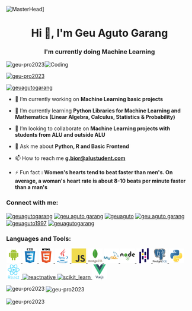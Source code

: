 ![MasterHead](https://d1csarkz8obe9u.cloudfront.net/posterpreviews/free-google-classroom-banner-template-design-df5e76bfa478908057fd215227e2c284_screen.jpg?ts=1614075608)]
<h1 align="center">Hi 👋, I'm Geu Aguto Garang</h1>
<h3 align="center">I'm currently doing Machine Learning</h3>
<img align="right" alt="Coding" width="400" src="https://cdn.dribbble.com/users/926537/screenshots/4502924/python-2.gif">
<p align="left"> <img src="https://komarev.com/ghpvc/?username=geu-pro2023&label=Profile%20views&color=0e75b6&style=flat" alt="geu-pro2023" /> </p>

<p align="left"> <a href="https://github.com/ryo-ma/github-profile-trophy"><img src="https://github-profile-trophy.vercel.app/?username=geu-pro2023" alt="geu-pro2023" /></a> </p>

<p align="left"> <a href="https://twitter.com/geuagutogarang" target="blank"><img src="https://img.shields.io/twitter/follow/geuagutogarang?logo=twitter&style=for-the-badge" alt="geuagutogarang" /></a> </p>

- 🔭 I’m currently working on **Machine Learning basic projects**

- 🌱 I’m currently learning **Python Libraries for Machine Learning and Mathematics (Linear Algebra, Calculus, Statistics & Probability)**

- 👯 I’m looking to collaborate on **Machine Learning projects with students from ALU and outside ALU**

- 💬 Ask me about **Python, R and Basic Frontend**

- 📫 How to reach me **g.bior@alustudent.com**

- ⚡ Fun fact **: Women's hearts tend to beat faster than men's. On average, a woman's heart rate is about 8-10 beats per minute faster than a man's**

<h3 align="left">Connect with me:</h3>
<p align="left">
<a href="https://twitter.com/geuagutogarang" target="blank"><img align="center" src="https://raw.githubusercontent.com/rahuldkjain/github-profile-readme-generator/master/src/images/icons/Social/twitter.svg" alt="geuagutogarang" height="30" width="40" /></a>
<a href="https://linkedin.com/in/geu aguto garang" target="blank"><img align="center" src="https://raw.githubusercontent.com/rahuldkjain/github-profile-readme-generator/master/src/images/icons/Social/linked-in-alt.svg" alt="geu aguto garang" height="30" width="40" /></a>
<a href="https://kaggle.com/geuaguto" target="blank"><img align="center" src="https://raw.githubusercontent.com/rahuldkjain/github-profile-readme-generator/master/src/images/icons/Social/kaggle.svg" alt="geuaguto" height="30" width="40" /></a>
<a href="https://fb.com/geu aguto garang" target="blank"><img align="center" src="https://raw.githubusercontent.com/rahuldkjain/github-profile-readme-generator/master/src/images/icons/Social/facebook.svg" alt="geu aguto garang" height="30" width="40" /></a>
<a href="https://instagram.com/geuaguto1997" target="blank"><img align="center" src="https://raw.githubusercontent.com/rahuldkjain/github-profile-readme-generator/master/src/images/icons/Social/instagram.svg" alt="geuaguto1997" height="30" width="40" /></a>
<a href="https://www.youtube.com/c/geuagutogarang" target="blank"><img align="center" src="https://raw.githubusercontent.com/rahuldkjain/github-profile-readme-generator/master/src/images/icons/Social/youtube.svg" alt="geuagutogarang" height="30" width="40" /></a>
</p>

<h3 align="left">Languages and Tools:</h3>
<p align="left"> <a href="https://developer.android.com" target="_blank" rel="noreferrer"> <img src="https://raw.githubusercontent.com/devicons/devicon/master/icons/android/android-original-wordmark.svg" alt="android" width="40" height="40"/> </a> <a href="https://www.w3schools.com/css/" target="_blank" rel="noreferrer"> <img src="https://raw.githubusercontent.com/devicons/devicon/master/icons/css3/css3-original-wordmark.svg" alt="css3" width="40" height="40"/> </a> <a href="https://www.w3.org/html/" target="_blank" rel="noreferrer"> <img src="https://raw.githubusercontent.com/devicons/devicon/master/icons/html5/html5-original-wordmark.svg" alt="html5" width="40" height="40"/> </a> <a href="https://www.java.com" target="_blank" rel="noreferrer"> <img src="https://raw.githubusercontent.com/devicons/devicon/master/icons/java/java-original.svg" alt="java" width="40" height="40"/> </a> <a href="https://developer.mozilla.org/en-US/docs/Web/JavaScript" target="_blank" rel="noreferrer"> <img src="https://raw.githubusercontent.com/devicons/devicon/master/icons/javascript/javascript-original.svg" alt="javascript" width="40" height="40"/> </a> <a href="https://www.mongodb.com/" target="_blank" rel="noreferrer"> <img src="https://raw.githubusercontent.com/devicons/devicon/master/icons/mongodb/mongodb-original-wordmark.svg" alt="mongodb" width="40" height="40"/> </a> <a href="https://www.mysql.com/" target="_blank" rel="noreferrer"> <img src="https://raw.githubusercontent.com/devicons/devicon/master/icons/mysql/mysql-original-wordmark.svg" alt="mysql" width="40" height="40"/> </a> <a href="https://nodejs.org" target="_blank" rel="noreferrer"> <img src="https://raw.githubusercontent.com/devicons/devicon/master/icons/nodejs/nodejs-original-wordmark.svg" alt="nodejs" width="40" height="40"/> </a> <a href="https://pandas.pydata.org/" target="_blank" rel="noreferrer"> <img src="https://raw.githubusercontent.com/devicons/devicon/2ae2a900d2f041da66e950e4d48052658d850630/icons/pandas/pandas-original.svg" alt="pandas" width="40" height="40"/> </a> <a href="https://www.postgresql.org" target="_blank" rel="noreferrer"> <img src="https://raw.githubusercontent.com/devicons/devicon/master/icons/postgresql/postgresql-original-wordmark.svg" alt="postgresql" width="40" height="40"/> </a> <a href="https://www.python.org" target="_blank" rel="noreferrer"> <img src="https://raw.githubusercontent.com/devicons/devicon/master/icons/python/python-original.svg" alt="python" width="40" height="40"/> </a> <a href="https://reactjs.org/" target="_blank" rel="noreferrer"> <img src="https://raw.githubusercontent.com/devicons/devicon/master/icons/react/react-original-wordmark.svg" alt="react" width="40" height="40"/> </a> <a href="https://reactnative.dev/" target="_blank" rel="noreferrer"> <img src="https://reactnative.dev/img/header_logo.svg" alt="reactnative" width="40" height="40"/> </a> <a href="https://scikit-learn.org/" target="_blank" rel="noreferrer"> <img src="https://upload.wikimedia.org/wikipedia/commons/0/05/Scikit_learn_logo_small.svg" alt="scikit_learn" width="40" height="40"/> </a> <a href="https://vuejs.org/" target="_blank" rel="noreferrer"> <img src="https://raw.githubusercontent.com/devicons/devicon/master/icons/vuejs/vuejs-original-wordmark.svg" alt="vuejs" width="40" height="40"/> </a> </p>

<p><img align="left" src="https://github-readme-stats.vercel.app/api/top-langs?username=geu-pro2023&show_icons=true&locale=en&layout=compact" alt="geu-pro2023" /></p>

<p>&nbsp;<img align="center" src="https://github-readme-stats.vercel.app/api?username=geu-pro2023&show_icons=true&locale=en" alt="geu-pro2023" /></p>

<p><img align="center" src="https://github-readme-streak-stats.herokuapp.com/?user=geu-pro2023&" alt="geu-pro2023" /></p>
